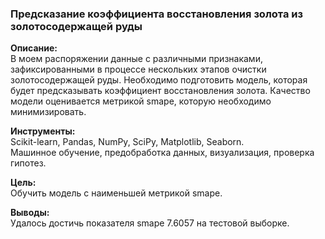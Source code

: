 ### Предсказание коэффициента восстановления золота из золотосодержащей руды  
**Описание:**  
В моем распоряжении данные с различными признаками, зафиксированными в процессе нескольких этапов очистки золотосодержащей руды. Необходимо подготовить модель, которая будет предсказывать коэффициент восстановления золота. Качество модели оценивается метрикой smape, которую необходимо минимизировать.
  
**Инструменты:**  
Scikit-learn, Pandas, NumPy, SciPy, Matplotlib, Seaborn.  
Машинное обучение, предобработка данных, визуализация, проверка гипотез.

**Цель:**  
Обучить модель с наименьшей метрикой smape.

**Выводы:**  
Удалось достичь показателя smape 7.6057 на тестовой выборке. 
